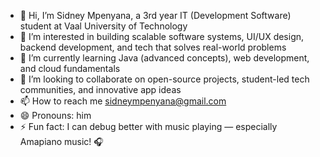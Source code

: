 - 👋 Hi, I’m Sidney Mpenyana, a 3rd year IT (Development Software) student at Vaal University of Technology
- 👀 I’m interested in building scalable software systems, UI/UX design, backend development, and tech that solves real-world problems
- 🌱 I’m currently learning Java (advanced concepts), web development, and cloud fundamentals
- 💞️ I’m looking to collaborate on open-source projects, student-led tech communities, and innovative app ideas
- 📫 How to reach me sidneympenyana@gmail.com
- 😄 Pronouns: him
- ⚡ Fun fact:  I can debug better with music playing — especially Amapiano music! 🎧

<!---
SIDNEY081/SIDNEY081 is a ✨ special ✨ repository because its `README.md` (this file) appears on your GitHub profile.
You can click the Preview link to take a look at your changes.
--->
